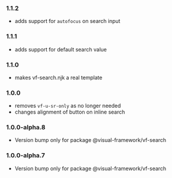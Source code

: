 ### 1.1.2

- adds support for `autofocus` on search input

### 1.1.1

- adds support for default search value

### 1.1.0

- makes vf-search.njk a real template

### 1.0.0

- removes `vf-u-sr-only` as no longer needed
- changes alignment of button on inline search

### 1.0.0-alpha.8

- Version bump only for package @visual-framework/vf-search

### 1.0.0-alpha.7

- Version bump only for package @visual-framework/vf-search
